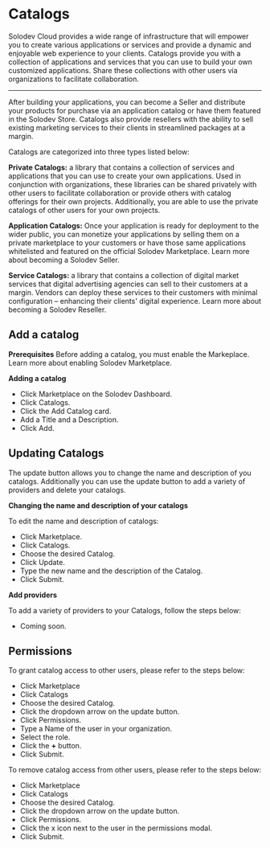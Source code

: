 
# Catalogs

Solodev Cloud provides a wide range of infrastructure that will empower you to create various applications or services and provide a dynamic and enjoyable web experience to your clients. Catalogs provide you with a collection of applications and services that you can use to build your own customized applications. Share these collections with other users via organizations to facilitate collaboration. 

---

After building your applications, you can become a Seller and distribute your products for purchase via an application catalog or have them featured in the Solodev Store. Catalogs also provide resellers with the ability to sell existing marketing services to their clients in streamlined packages at a margin. 

 

Catalogs are categorized into three types listed below:

 

**Private Catalogs:** a library that contains a collection of services and applications that you can use to create your own applications. Used in conjunction with organizations, these libraries can be shared privately with other users to facilitate collaboration or provide others with catalog offerings for their own projects. Additionally, you are able to use the private catalogs of other users for your own projects.

 

**Application Catalogs:** Once your application is ready for deployment to the wider public, you can monetize your applications by selling them on a private marketplace to your customers or have those same applications whitelisted and featured on the official Solodev Marketplace. Learn more about becoming a Solodev Seller.

 

**Service Catalogs:** a library that contains a collection of digital market services that digital advertising agencies can sell to their customers at a margin. Vendors can deploy these services to their customers with minimal configuration – enhancing their clients' digital experience. Learn more about becoming a Solodev Reseller.

## Add a catalog 

**Prerequisites**
Before adding a catalog, you must enable the Markeplace. Learn more about enabling Solodev Marketplace. 

**Adding a catalog**

- Click Marketplace on the Solodev Dashboard. 
- Click Catalogs. 
- Click the Add Catalog card.
- Add a Title and a Description. 
- Click Add. 

## Updating Catalogs
The update button allows you to change the name and description of you catalogs. Additionally you can use the update button to add a variety of providers and delete your catalogs. 

**Changing the name and description of your catalogs**

To edit the name and description of catalogs:

- Click Marketplace.
- Click Catalogs. 
- Choose the desired Catalog. 
- Click Update. 
- Type the new name and the description of the Catalog. 
- Click Submit. 

**Add providers**

To add a variety of providers to your Catalogs, follow the steps below: 

- Coming soon. 

## Permissions 

To grant catalog access to other users, please refer to the steps below:

- Click Marketplace
- Click Catalogs 
- Choose the desired Catalog. 
- Click the dropdown arrow on the update button.
- Click Permissions. 
- Type a Name of the user in your organization. 
- Select the role. 
- Click the **+** button. 
- Click Submit.

To remove catalog access from other users, please refer to the steps below:

- Click Marketplace
- Click Catalogs 
- Choose the desired Catalog. 
- Click the dropdown arrow on the update button.
- Click Permissions. 
- Click the x icon next to the user in the permissions modal. 
- Click Submit. 